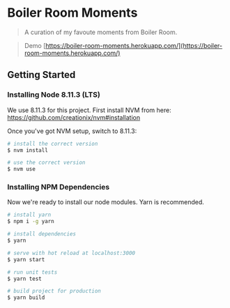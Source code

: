 # Boiler Room Moments

> A curation of my favoute moments from Boiler Room.

> Demo [https://boiler-room-moments.herokuapp.com/](https://boiler-room-moments.herokuapp.com/)

## Getting Started

### Installing Node 8.11.3 (LTS)

We use 8.11.3 for this project. First install NVM from here: https://github.com/creationix/nvm#installation

Once you've got NVM setup, switch to 8.11.3:

```bash
# install the correct version
$ nvm install

# use the correct version
$ nvm use
```

### Installing NPM Dependencies

Now we're ready to install our node modules. Yarn is recommended.

```bash
# install yarn
$ npm i -g yarn

# install dependencies
$ yarn

# serve with hot reload at localhost:3000
$ yarn start

# run unit tests
$ yarn test

# build project for production
$ yarn build
```

